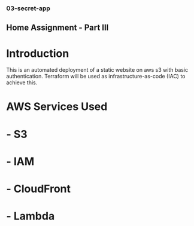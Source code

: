 ### 03-secret-app
## Home Assignment - Part III
# Introduction
This is an automated deployment of a static website on aws s3 with basic authentication. Terraform will be used as infrastructure-as-code (IAC) to achieve this.

# AWS Services Used
# - S3
# - IAM
# - CloudFront
# - Lambda



